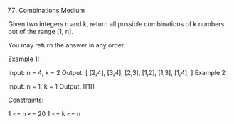 77. Combinations
Medium

Given two integers n and k, return all possible combinations of k numbers out of the range [1, n].

You may return the answer in any order.



Example 1:

Input: n = 4, k = 2
Output:
[
  [2,4],
  [3,4],
  [2,3],
  [1,2],
  [1,3],
  [1,4],
]
Example 2:

Input: n = 1, k = 1
Output: [[1]]


Constraints:

1 <= n <= 20
1 <= k <= n
